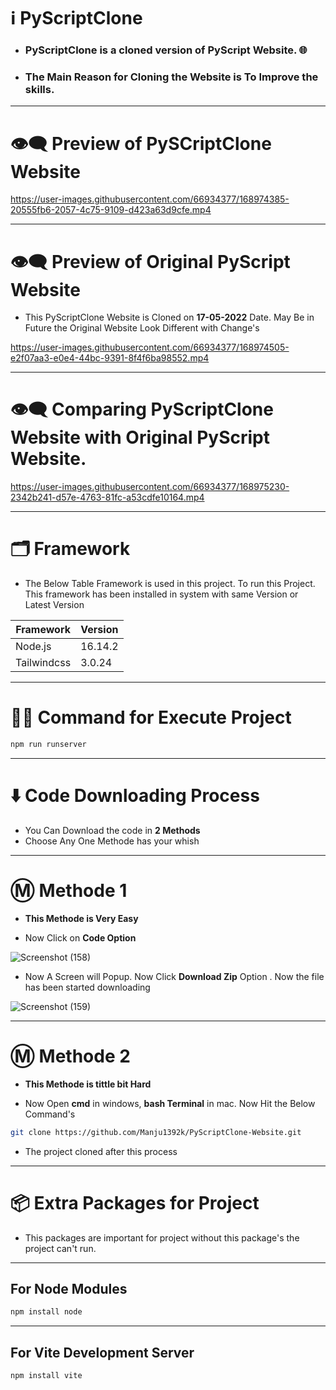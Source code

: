 # ℹ️ PyScriptClone

* ### PyScriptClone is a cloned version of PyScript Website. 🌐
* ### The Main Reason for Cloning the Website is To Improve the skills.

---

# 👁️‍🗨️ Preview of PySCriptClone Website

https://user-images.githubusercontent.com/66934377/168974385-20555fb6-2057-4c75-9109-d423a63d9cfe.mp4

---

# 👁️‍🗨️ Preview of Original PyScript Website

* This PyScriptClone Website is Cloned on **17-05-2022** Date. May Be in Future the Original Website
Look Different with Change's

https://user-images.githubusercontent.com/66934377/168974505-e2f07aa3-e0e4-44bc-9391-8f4f6ba98552.mp4

---

# 👁️‍🗨️ Comparing PyScriptClone Website with Original PyScript Website.

https://user-images.githubusercontent.com/66934377/168975230-2342b241-d57e-4763-81fc-a53cdfe10164.mp4

---

# 🗂️ Framework

* The Below Table Framework is used in this project. To run this Project. This framework has been installed in system with same Version or Latest Version

| Framework  | Version |
| ------------- | ------------- |
| Node.js  | 16.14.2  |
| Tailwindcss  | 3.0.24  |

---

# 👨‍💻 Command for Execute Project

```bash 
npm run runserver
```
---

# ⬇️ Code Downloading Process

* You Can Download the code in **2 Methods**
* Choose Any One Methode has your whish

---

# Ⓜ️ Methode 1

* **This Methode is Very Easy**

* Now Click on __Code Option__

![Screenshot (158)](https://user-images.githubusercontent.com/66934377/164152919-f2854829-535d-4227-9c2f-031f8051f6ac.png)

* Now A Screen will Popup. Now Click **Download Zip** Option . Now the file has been started downloading 

![Screenshot (159)](https://user-images.githubusercontent.com/66934377/164153128-b64e85a2-e40c-4457-9835-a749ac79acd6.png)

---

# Ⓜ️ Methode 2

* **This Methode is tittle bit Hard**

* Now Open **cmd** in windows, **bash Terminal** in mac. Now Hit the Below Command's

```bash
git clone https://github.com/Manju1392k/PyScriptClone-Website.git
```

* The project cloned after this process

---

# 📦 Extra Packages for Project

* This packages are important for project without this package's the project can't run.

---
## For Node Modules
```bash
npm install node
```

---

## For Vite Development Server

```bash
npm install vite
```
